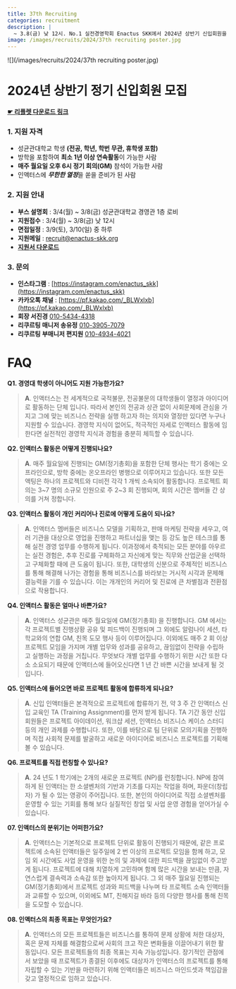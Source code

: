 ```yaml
---
title: 37th Recruiting
categories: recruitment
description: |
  ~ 3.8(금) 낮 12시. No.1 실전경영학회 Enactus SKK에서 2024년 상반기 신입회원을 모집하고 있습니다.
image: /images/recruits/2024/37th recruiting poster.jpg
---
```


![](/images/recruits/2024/37th recruiting poster.jpg)

# 2024년 상반기 정기 신입회원 모집

**[☛ 리플렛 다운로드 링크]( )**

### 1. 지원 자격

+ 성균관대학교 학생 **(전공, 학년, 학번 무관, 휴학생 포함)**
+ 방학을 포함하여 **최소 1년 이상 연속활동**이 가능한 사람
+ **매주 월요일 오후 6시 정기 회의(GM)** 참석이 가능한 사람
+ 인액터스에 ***무한한 열정***을 쏟을 준비가 된 사람

### 2. 지원 안내

+ **부스 설명회** : 3/4(월) ~ 3/8(금) 성균관대학교 경영관 1층 로비
+ **지원접수** : 3/4(월) ~ 3/8(금) 낮 12시
+ **면접일정** : 3/9(토), 3/10(일) 중 하루
+ **지원메일** : [recruit@enactus-skk.org](mailto:recruit@enactus-skk.org)
+ **[지원서 다운로드]( )**

### 3. 문의

+ **인스타그램** : [https://instagram.com/enactus_skk](https://instagram.com/enactus_skk)
+ **카카오톡 채널** : [https://pf.kakao.com/_BLWxlxb](https://pf.kakao.com/_BLWxlxb)
+ **회장 서진경** [010-5434-4318](tel:010-5434-4318)
+ **리쿠르팅 매니저 송유정** [010-3905-7079](tel:010-3905-7079)
+ **리쿠르팅 부매니저 편지원** [010-4934-4021](tel:010-4934-4021)



# FAQ

**Q1. 경영대 학생이 아니어도 지원 가능한가요?**
>**A**. 인액터스는 전 세계적으로 국적불문, 전공불문의 대학생들이 열정과 아이디어로 활동하는 단체 입니다. 따라서 본인의 전공과 상관 없이 사회문제에 관심을 가지고 그에 맞는 비즈니스 전략을 실행 하고자 하는 의지와 열정만 있다면 누구나 지원할 수 있습니다. 경영학 지식이 없어도, 적극적인 자세로 인액터스 활동에 임한다면 실전적인 경영학 지식과 경험을 충분히 체득할 수 있습니다.

**Q2. 인액터스 활동은 어떻게 진행되나요?**
>**A**. 매주 월요일에 진행되는 GM(정기총회)을 포함한 단체 행사는 학기 중에는 오프라인으로, 방학 중에는 온오프라인 병행으로 이루어지고 있습니다. 또한 모든 액팅은 하나의 프로젝트와 디비전 각각 1 개씩 소속되어 활동합니다. 프로젝트 회의는 3~7 명의 소규모 인원으로 주 2~3 회 진행되며, 회의 시간은 멤버들 간 상의를 거쳐 정합니다.

**Q3. 인액터스 활동이 개인 커리어나 진로에 어떻게 도움이 되나요?**
>**A**. 인액터스 멤버들은 비즈니스 모델을 기획하고, 판매 마케팅 전략을 세우고, 여러 기관을 대상으로 영업을 진행하고 파트너십을 맺는 등 강도 높은 테스크를 통해 실전 경영 업무를 수행하게 됩니다. 이과정에서 축적되는 모든 분야를 아우르는 실전 경험은, 추후 진로를 구체화하고 자신에게 맞는 직무와 산업군을 선택하고 구체화할 때에 큰 도움이 됩니다. 또한, 대학생의 신분으로 주체적인 비즈니스를 통해 해결해 나가는 경험을 통해 비즈니스를 바라보는 거시적 시각과 문제해결능력을 기를 수 있습니다. 이는 개개인의 커리어 및 진로에 큰 차별점과 전환점으로 작용합니다.

**Q4. 인액터스 활동은 얼마나 바쁜가요?**
>**A**. 인액터스 성균관은 매주 월요일에 GM(정기총회) 을 진행합니다. GM 에서는 각 프로젝트별 진행상황 공유 및 피드백이 진행되며 그 외에도 알럼나이 세션, 타학교와의 연합 GM, 친목 도모 행사 등이 이루어집니다. 이외에도 매주 2 회 이상 프로젝트 모임을 가지며 개별 업무와 성과를 공유하고, 끊임없이 전략을 수립하고 실행하는 과정을 거칩니다. 무엇보다 개별 업무를 수행하기 위한 시간 또한 다소 소요되기 때문에 인액터스에 들어오신다면 1 년 간 바쁜 시간을 보내게 될 것입니다.  

**Q5. 인액터스에 들어오면 바로 프로젝트 활동에 합류하게 되나요?**
>**A**. 신입 인액터들은 본격적으로 프로젝트에 합류하기 전, 약 3 주 간 인액터스 신입 교육인 TA (Training Assignment)를 먼저 받게 됩니다. TA 기간 동안 신입 회원들은 프로젝트 아이데이션, 워크샵 세션, 인액터스 비즈니스 케이스 스터디 등의 개인 과제를 수행합니다. 또한, 이를 바탕으로 팀 단위로 모의기획을 진행하며 직접 사회적 문제를 발굴하고 새로운 아이디어로 비즈니스 프로젝트를 기획해볼 수 있습니다.

**Q6. 프로젝트를 직접 런칭할 수 있나요?**
>**A**. 24 년도 1 학기에는 2개의 새로운 프로젝트 (NP)를 런칭합니다. NP에 참여하게 된 인액터는 한 소셜벤처의 기반과 기초를 다지는 작업을 하며, 파운더(창립자) 가 될 수 있는 영광이 주어집니다. 또한, 본인의 아이디어로 직접 소셜벤처를 운영할 수 있는 기회를 통해 보다 실질적인 창업 및 사업 운영 경험을 얻어가실 수 있습니다.

**07. 인액터스의 분위기는 어떠한가요?**
>**A**. 인액터스는 기본적으로 프로젝트 단위로 활동이 진행되기 때문에, 같은 프로젝트에 소속된 인액터들은 일주일에 2 번 이상의 프로젝트 모임을 함께 하고, 모임 외 시간에도 사업 운영을 위한 논의 및 과제에 대한 피드백을 끊임없이 주고받게 됩니다. 프로젝트에 대해 치열하게 고민하며 함께 많은 시간을 보내는 만큼, 자연스럽게 결속력과 소속감 또한 높아지게 됩니다. 그 외 매주 월요일 진행되는 GM(정기총회)에서 프로젝트 성과와 피드백을 나누며 타 프로젝트 소속 인액터들과 교류할 수 있으며, 이외에도 MT, 친해지길 바라 등의 다양한 행사를 통해 친목을 도모할 수 있습니다.

**08. 인액터스의 최종 목표는 무엇인가요?**
>**A**. 인액터스의 모든 프로젝트들은 비즈니스를 통하여 문제 상황에 처한 대상자, 혹은 문제 자체를 해결함으로써 사회의 크고 작은 변화들을 이끌어내기 위한 활동입니다. 모든 프로젝트들의 최종 목표는 지속 가능성입니다. 장기적인 관점에서 보았을 때 프로젝트가 종결된 이후에도 대상자가 인액터스의 프로젝트를 통해 자립할 수 있는 기반을 마련하기 위해 인액터들은 비즈니스 마인드셋과 책임감을 갖고 열정적으로 임하고 있습니다.
